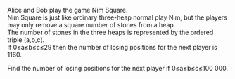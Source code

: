   <p>  Alice and Bob play the game Nim Square.<br />  Nim Square is just like ordinary three-heap normal play Nim, but the players may only remove a square number of stones from a heap.<br />  The number of stones in the three heaps is represented by the ordered triple (a,b,c).<br />  If 0&le;a&le;b&le;c&le;29 then the number of losing positions for the next player is 1160.  </p>  <p>  Find the number of losing positions for the next player if 0&le;a&le;b&le;c&le;100 000.  </p>      